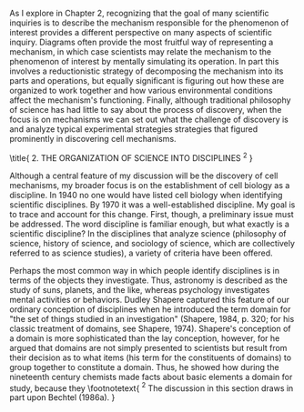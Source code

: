 As I explore in Chapter 2, recognizing that the goal of many scientific inquiries is to describe the mechanism responsible for the phenomenon of interest provides a different perspective on many aspects of scientific inquiry. Diagrams often provide the most fruitful way of representing a mechanism, in which case scientists may relate the mechanism to the phenomenon of interest by mentally simulating its operation. In part this involves a reductionistic strategy of decomposing the mechanism into its parts and operations, but equally significant is figuring out how these are organized to work together and how various environmental conditions affect the mechanism's functioning. Finally, although traditional philosophy of science has had little to say about the process of discovery, when the focus is on mechanisms we can set out what the challenge of discovery is and analyze typical experimental strategies strategies that figured prominently in discovering cell mechanisms.

\title{
2. THE ORGANIZATION OF SCIENCE INTO DISCIPLINES ${ }^{2}$
}

Although a central feature of my discussion will be the discovery of cell mechanisms, my broader focus is on the establishment of cell biology as a discipline. In 1940 no one would have listed cell biology when identifying scientific disciplines. By 1970 it was a well-established discipline. My goal is to trace and account for this change. First, though, a preliminary issue must be addressed. The word discipline is familiar enough, but what exactly is a scientific discipline? In the disciplines that analyze science (philosophy of science, history of science, and sociology of science, which are collectively referred to as science studies), a variety of criteria have been offered.

Perhaps the most common way in which people identify disciplines is in terms of the objects they investigate. Thus, astronomy is described as the study of suns, planets, and the like, whereas psychology investigates mental activities or behaviors. Dudley Shapere captured this feature of our ordinary conception of disciplines when he introduced the term domain for "the set of things studied in an investigation" (Shapere, 1984, p. 320; for his classic treatment of domains, see Shapere, 1974). Shapere's conception of a domain is more sophisticated than the lay conception, however, for he argued that domains are not simply presented to scientists but result from their decision as to what items (his term for the constituents of domains) to group together to constitute a domain. Thus, he showed how during the nineteenth century chemists made facts about basic elements a domain for study, because they
\footnotetext{
${ }^{2}$ The discussion in this section draws in part upon Bechtel (1986a).
}